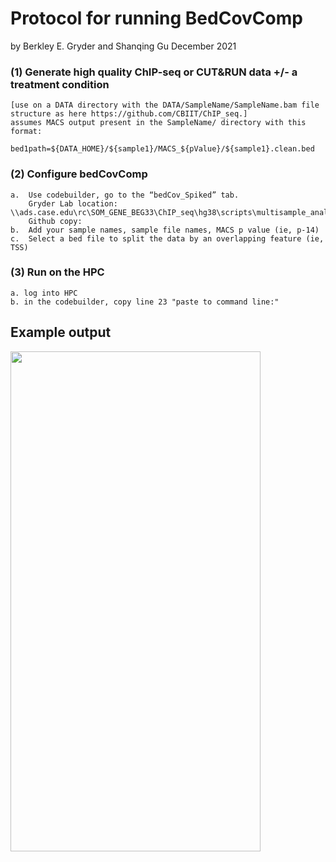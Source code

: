 # Protocol for running BedCovComp
by Berkley E. Gryder and Shanqing Gu 
December 2021

### (1)	Generate high quality ChIP-seq or CUT&RUN data +/- a treatment condition
    [use on a DATA directory with the DATA/SampleName/SampleName.bam file structure as here https://github.com/CBIIT/ChIP_seq.]
    assumes MACS output present in the SampleName/ directory with this format:
        bed1path=${DATA_HOME}/${sample1}/MACS_${pValue}/${sample1}.clean.bed
### (2)	Configure bedCovComp
    a.  Use codebuilder, go to the “bedCov_Spiked” tab.  
        Gryder Lab location: \\ads.case.edu\rc\SOM_GENE_BEG33\ChIP_seq\hg38\scripts\multisample_analysis\bedCovComp_builder.xlsx
        Github copy: 
    b.  Add your sample names, sample file names, MACS p value (ie, p-14)
    c.  Select a bed file to split the data by an overlapping feature (ie, TSS)
    
### (3)	Run on the HPC
    a. log into HPC 
    b. in the codebuilder, copy line 23 "paste to command line:"
 
 
## Example output
<a href="https://github.com/guvp2017/ChIPseqPipe/blob/master/bedCovComp/bedCovCompExample.png"><img src="bedCovCompExample.png" align="mid" height="800" width="400" ></a>
